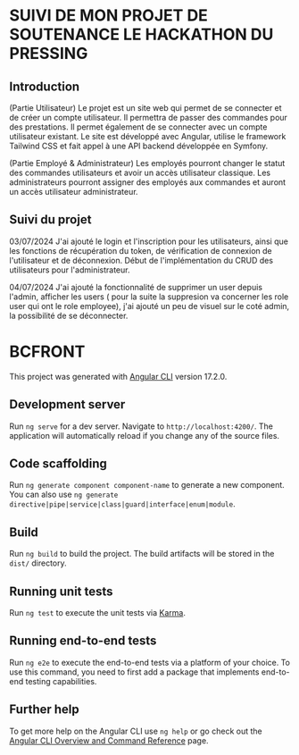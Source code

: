 # SUIVI DE MON PROJET DE SOUTENANCE LE HACKATHON DU PRESSING

## Introduction

(Partie Utilisateur)
Le projet est un site web qui permet de se connecter et de créer un compte utilisateur. Il permettra de passer des commandes pour des prestations. Il permet également de se connecter avec un compte utilisateur existant. Le site est développé avec Angular, utilise le framework Tailwind CSS et fait appel à une API backend développée en Symfony.

(Partie Employé & Administrateur)
Les employés pourront changer le statut des commandes utilisateurs et avoir un accès utilisateur classique. Les administrateurs pourront assigner des employés aux commandes et auront un accès utilisateur administrateur.

## Suivi du projet

03/07/2024
J'ai ajouté le login et l'inscription pour les utilisateurs, ainsi que les fonctions de récupération du token, de vérification de connexion de l'utilisateur et de déconnexion. Début de l'implémentation du CRUD des utilisateurs pour l'administrateur.

04/07/2024
J'ai ajouté la fonctionnalité de supprimer un user depuis l'admin, afficher les users ( pour la suite la suppresion va concerner les role user qui ont le role employee), j'ai ajouté un peu de visuel sur le coté admin, la possibilité de se déconnecter.

# BCFRONT

This project was generated with [Angular CLI](https://github.com/angular/angular-cli) version 17.2.0.

## Development server

Run `ng serve` for a dev server. Navigate to `http://localhost:4200/`. The application will automatically reload if you change any of the source files.

## Code scaffolding

Run `ng generate component component-name` to generate a new component. You can also use `ng generate directive|pipe|service|class|guard|interface|enum|module`.

## Build

Run `ng build` to build the project. The build artifacts will be stored in the `dist/` directory.

## Running unit tests

Run `ng test` to execute the unit tests via [Karma](https://karma-runner.github.io).

## Running end-to-end tests

Run `ng e2e` to execute the end-to-end tests via a platform of your choice. To use this command, you need to first add a package that implements end-to-end testing capabilities.

## Further help

To get more help on the Angular CLI use `ng help` or go check out the [Angular CLI Overview and Command Reference](https://angular.io/cli) page.

